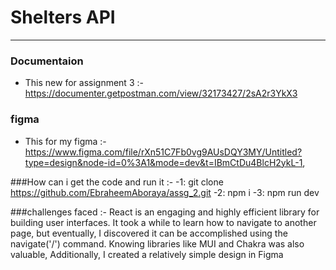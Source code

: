 # Shelters API
***
### Documentaion
- This new  for assignment 3 :- https://documenter.getpostman.com/view/32173427/2sA2r3YkX3 
### figma
- This for my figma :- https://www.figma.com/file/rXn51C7Fb0vg9AUsDQY3MY/Untitled?type=design&node-id=0%3A1&mode=dev&t=IBmCtDu4BlcH2ykL-1,

###How can i get the code and run it :-
-1: git clone https://github.com/EbraheemAboraya/assg_2.git
-2: npm i
-3: npm run dev


###challenges faced :-
React is an engaging and highly efficient library for building user interfaces. It took a while to learn how to navigate to another page, but eventually, I discovered it can be accomplished using the navigate('/') command. Knowing libraries like MUI and Chakra was also valuable, Additionally, I created a relatively simple design in Figma  
    


